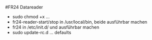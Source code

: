 #FR24 Datareader

- sudo chmod +x ...
- fr24-reader-start/stop in /usr/local/bin, beide ausführbar machen
- fr24 in /etc/init.d/ und ausführbar machen
- sudo update-rc.d ... defaults

